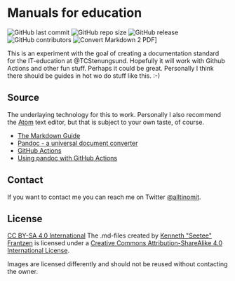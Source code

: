 # Manuals for education

![GitHub last commit](https://img.shields.io/github/last-commit/seetee/manual)
![GitHub repo size](https://img.shields.io/github/repo-size/seetee/manual)
![GitHub release](https://img.shields.io/github/v/release/seetee/manual)
![GitHub contributors](https://img.shields.io/github/contributors/seetee/manual)
![Convert Markdown 2 PDF](https://github.com/seetee/manual/actions/workflows/main.yml/badge.svg)]


This is an experiment with the goal of creating a documentation standard for the IT-education at @TCStenungsund. Hopefully it will work with Github Actions and other fun stuff. Perhaps it could be great. Personally I think there should be guides in hot wo do stuff like this. :-)

## Source

The underlaying technology for this to work. Personally I also recommend the [Atom](https://atom.io/) text editor, but that is subject to your own taste, of course.

* [The Markdown Guide](https://www.markdownguide.org/)
* [Pandoc - a universal document converter](https://pandoc.org/)
* [GitHub Actions](https://github.com/features/actions)
* [Using pandoc with GitHub Actions](https://github.com/pandoc/pandoc-action-example)

## Contact

If you want to contact me you can reach me on Twitter [@alltinomit](https://twitter.com/alltinomit).

## License

[CC BY-SA 4.0 International](https://i.creativecommons.org/l/by-sa/4.0/88x31.png)
  The .md-files created by [Kenneth "Seetee" Frantzen](https://github.com/seetee/manual) is licensed under a [Creative Commons Attribution-ShareAlike 4.0 International License](http://creativecommons.org/licenses/by-sa/4.0/).

Images are licensed differently and should not be reused without contacting the owner.
